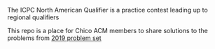 The ICPC North American Qualifier is a practice contest leading up to regional qualifiers

This repo is a place for Chico ACM members to share solutions to the problems from [2019 problem set](https://naq19.kattis.com/problems)
